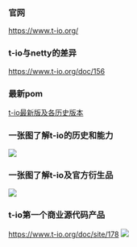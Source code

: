 ### 官网
https://www.t-io.org/

### t-io与netty的差异
https://www.t-io.org/doc/156

### 最新pom
[t-io最新版及各历史版本](https://www.t-io.org/doc/149 "t-io最新版及各历史版本")

### 一张图了解t-io的历史和能力
![](https://res.t-io.org/doc/t-io-base_01.png?xxxx)

### 一张图了解t-io及官方衍生品
![](https://res.t-io.org/doc/t-io-base_02.png?xxxx)

### t-io第一个商业源代码产品
https://www.t-io.org/doc/site/178
![](https://res.t-io.org/blog/upload/img/50/8931/1119484/88097537/74541310905/38/091347/t-io%E7%A4%BE%E4%BA%A4IM%E5%9F%BA%E7%A1%80%E5%B9%B3%E5%8F%B0%E6%98%AF%E5%95%A5%E6%9C%89%E5%95%A5%E6%9C%89%E4%BD%95%E4%BB%B7%E5%80%BC.png)
